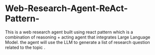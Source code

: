 # Web-Research-Agent-ReAct-Pattern-
This is a web research agent built using react pattern which is a combination of reasoning + acting agent that integrates Large Language Model. the agent will use the LLM to generate a list of research question related to the topic .
